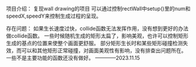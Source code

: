 项目介绍：
复现wall drawing的项目
可以通过控制rectWall中setup()里的num和speedX,speedY来控制生成过程的呈现。



存在问题：
如果生长速度过快，collide函数无法发挥作用，没有想到更好的办法做collide函数。
一些时候随机生成的矩形太扁了，影响美观，也许可以控制矩形生成的基点的位置来使整个画面更舒服。
部分矩形生长时和某些矩形碰撞检测失效，而可以和其他矩形正常碰撞，对画面美观性有影响，没有排查出问题所在。
一些不是主要功能的函数还没有做好。
————2023.11.15
